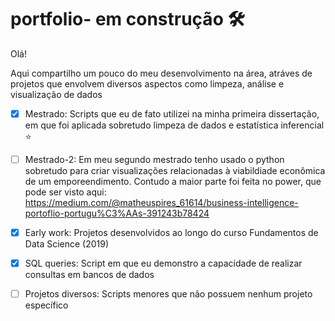 # portfolio- em construção :hammer_and_wrench:

Olá!

Aqui compartilho um pouco do meu desenvolvimento na área, atráves de projetos que envolvem diversos aspectos como limpeza, análise e visualização de dados

- [x] Mestrado: Scripts que eu de fato utilizei na minha primeira dissertação, em que foi aplicada sobretudo limpeza de dados e estatística inferencial :star:

- [ ] Mestrado-2: Em meu segundo mestrado tenho usado o python sobretudo para criar visualizações relacionadas à viabildiade econômica de um emporeendimento. Contudo a maior parte foi feita no power, que pode ser visto aqui:  https://medium.com/@matheuspires_61614/business-intelligence-portoflio-portugu%C3%AAs-391243b78424

- [x] Early work: Projetos desenvolvidos ao longo do curso Fundamentos de Data Science (2019)

- [x] SQL queries: Script em que eu demonstro a capacidade de realizar consultas em bancos de dados

- [ ] Projetos diversos: Scripts menores que não possuem nenhum projeto específico

